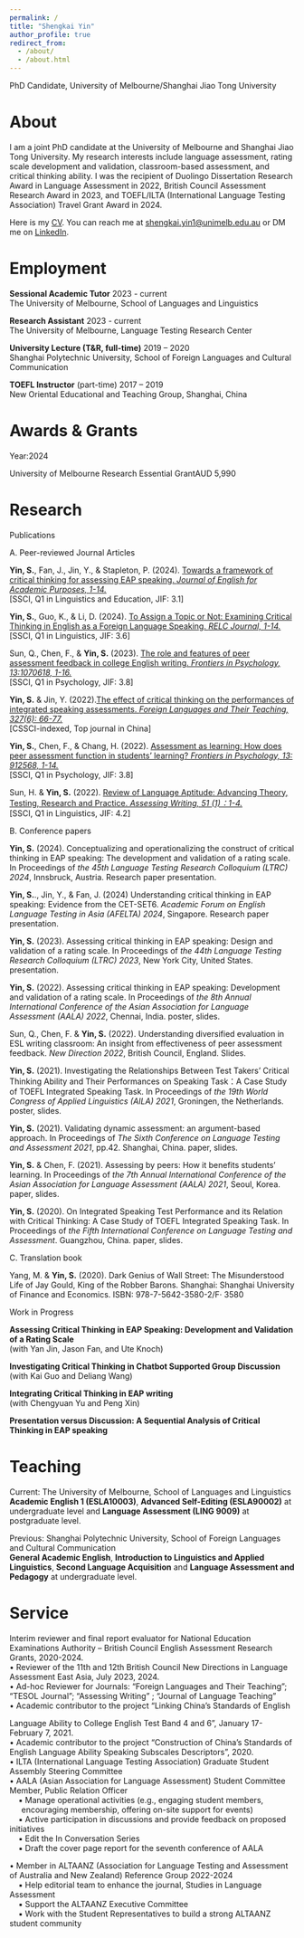 ```yaml
---
permalink: /
title: "Shengkai Yin"
author_profile: true
redirect_from: 
  - /about/
  - /about.html
---
```


PhD Candidate, University of Melbourne/Shanghai Jiao Tong University

About
======

I am a joint PhD candidate at the University of Melbourne and Shanghai Jiao Tong University. My research interests include language assessment, rating scale
development and validation, classroom-based assessment, and critical thinking ability. I was the recipient of Duolingo Dissertation Research Award in Language Assessment in 2022, British Council Assessment Research Award in 2023, and TOEFL/ILTA (International Language Testing Association) Travel Grant Award in 2024.  
  
Here is my [CV](https://shengkaiyin.com/files/Shengkai-CV.pdf). You can reach me at shengkai.yin1@unimelb.edu.au or DM me on [LinkedIn](https://www.linkedin.com/in/shengkai-yin/).
  
Employment
======

**Sessional Academic Tutor**	2023 - current  
The University of Melbourne, School of Languages and Linguistics  
  
**Research Assistant** 	2023 - current  
The University of Melbourne, Language Testing Research Center  
  
**University Lecture (T&R, full-time)** 	2019 – 2020  
Shanghai Polytechnic University, School of Foreign Languages and Cultural Communication  
  
**TOEFL Instructor** (part-time)	2017 – 2019  
New Oriental Educational and Teaching Group, Shanghai, China  
  
Awards & Grants
======

[//]: # (| Year | Awards                                                                                                                                                                        |     Amount |)

[//]: # (|:-----|:------------------------------------------------------------------------------------------------------------------------------------------------------------------------------|-----------:|)

[//]: # (| 2024 | University of Melbourne Research Essential Grant                                                                                                                              |  AUD 5,990 |)

[//]: # (|      | TOEFL/ITLA Student Travel Grant                                                                                                                                               |  USD 2,500 |)

[//]: # (| 2023 | University of Melbourne Graduate Research in Arts Travel Scheme                                                                                                               |  AUD 1,500 |)

[//]: # (|      | Research and Graduate Studies Grant &#40;Languages and Linguistics&#41;                                                                                                               |  AUD 2,000 |)

[//]: # (|      | [**British Council Assessment Research Awards**]&#40;https://www.britishcouncil.org/exam/aptis/research/grants-and-awards/awards&#41;<sup>1</sup>                                     |  GBP 2,500 |)

[//]: # (|      | Graduate Researcher Prize Scholarship; Outstanding Student Award; First Prize, Shanghai Jiao Tong University Scholarship                                                      |  CNY 5,000 |)

[//]: # (| 2022 | [**Duolingo Dissertation Research Awards in Language Assessment**]&#40;https://blog.duolingo.com/p/905403ae-572f-431a-8bf6-ba5037f2ec85/&#41;<sup>2</sup>                             |  USD 6,000 |)

[//]: # (| 2020 | [**Seed Funding of Shanghai Jiao Tong University- The University of Melbourne Joint PhD Program &#40;Fellowship&#41; &#40;WH610160507/047&#41;**]&#40;https://go.unimelb.edu.au/7bo8&#41;<sup>3</sup> | AUD 20,000 |)

Year:2024  

University of Melbourne Research Essential Grant<span class="right-align">AUD 5,990</span>

Research
======

Publications  
  
A. Peer-reviewed Journal Articles  
  
**Yin, S.**, Fan, J., Jin, Y., & Stapleton, P. (2024). [Towards a framework of critical thinking for assessing EAP speaking. *Journal of English for Academic Purposes, 1-14.*](https://doi.org/10.1016/j.jeap.2024.101426)  
[SSCI, Q1 in Linguistics and Education, JIF: 3.1]  

**Yin, S.**, Guo, K., & Li, D. (2024). [To Assign a Topic or Not: Examining Critical Thinking in English as a Foreign Language Speaking. *RELC Journal, 1-14.*](https://doi.org/10.1177/00336882231222651)  
[SSCI, Q1 in Linguistics, JIF: 3.6]  
  
Sun, Q., Chen, F., & **Yin, S.** (2023). [The role and features of peer assessment feedback in college English writing. *Frontiers in Psychology, 13:1070618, 1-16.*](https://doi.org/10.3389/fpsyg.2022.1070618)   
[SSCI, Q1 in Psychology, JIF: 3.8]  

**Yin, S.** & Jin, Y. (2022).[The effect of critical thinking on the performances of integrated speaking assessments. *Foreign Languages and Their Teaching, 327(6): 66-77.*](https://doi.org/10.13458/j.cnki.flatt.004905)  
[CSSCI-indexed, Top journal in China]  

**Yin, S.**, Chen, F., & Chang, H. (2022). [Assessment as learning: How does peer assessment function in students’ learning? *Frontiers in Psychology, 13: 912568, 1-14.*](https://doi.org/10.3389/fpsyg.2022.912568)  
[SSCI, Q1 in Psychology, JIF: 3.8]  
  
Sun, H. & **Yin, S.** (2022). [Review of Language Aptitude: Advancing Theory, Testing, Research and Practice. *Assessing Writing, 51 (1)：1-4.*](https://doi.org/10.1016/j.asw.2021.100588)  
[SSCI, Q1 in Linguistics, JIF: 4.2]  
  
B. Conference papers  
  
**Yin, S.** (2024). Conceptualizing and operationalizing the construct of critical thinking in EAP speaking: The development and validation of a rating scale. In Proceedings of *the 45th Language Testing Research Colloquium (LTRC) 2024*, Innsbruck, Austria. Research paper presentation.  
  
**Yin, S.**., Jin, Y., & Fan, J. (2024) Understanding critical thinking in EAP speaking: Evidence from the CET-SET6. *Academic Forum on English Language Testing in Asia (AFELTA) 2024*, Singapore. Research paper presentation.  
  
**Yin, S.** (2023). Assessing critical thinking in EAP speaking: Design and validation of a rating scale. In Proceedings of *the 44th Language Testing Research Colloquium (LTRC) 2023*, New York City, United States. presentation.  
  
**Yin, S.** (2022). Assessing critical thinking in EAP speaking: Development and validation of a rating scale. In Proceedings of *the 8th Annual International Conference of the Asian Association for Language Assessment (AALA) 2022*, Chennai, India. poster, slides.  
  
Sun, Q., Chen, F. & **Yin, S.** (2022). Understanding diversified evaluation in ESL writing classroom: An insight from effectiveness of peer assessment feedback. *New Direction 2022*, British Council, England. Slides.  
  
**Yin, S.** (2021). Investigating the Relationships Between Test Takers’ Critical Thinking Ability and Their Performances on Speaking Task：A Case Study of TOEFL Integrated Speaking Task. In Proceedings of *the 19th World Congress of Applied Linguistics (AILA) 2021*, Groningen, the Netherlands. poster, slides.  
  
**Yin, S.** (2021). Validating dynamic assessment: an argument-based approach. In Proceedings of *The Sixth Conference on Language Testing and Assessment 2021*, pp.42. Shanghai, China. paper, slides.  
  
**Yin, S.** & Chen, F. (2021). Assessing by peers: How it benefits students’ learning. In Proceedings of *the 7th Annual International Conference of the Asian Association for Language Assessment (AALA) 2021*, Seoul, Korea. paper, slides.  
  
**Yin, S.** (2020). On Integrated Speaking Test Performance and its Relation with Critical Thinking: A Case Study of TOEFL Integrated Speaking Task. In Proceedings of *the Fifth International Conference on Language Testing and Assessment*. Guangzhou, China. paper, slides.  
  
C. Translation book  
  
Yang, M. & **Yin, S.** (2020). Dark Genius of Wall Street: The Misunderstood Life of Jay Gould, King of the Robber Barons. Shanghai: Shanghai University of Finance and Economics. ISBN: 978-7-5642-3580-2/F· 3580  
  
Work in Progress  
  
**Assessing Critical Thinking in EAP Speaking: Development and Validation of a Rating Scale**  
(with Yan Jin, Jason Fan, and Ute Knoch)  
  
**Investigating Critical Thinking in Chatbot Supported Group Discussion**  
(with Kai Guo and Deliang Wang)  
  
**Integrating Critical Thinking in EAP writing**  
(with Chengyuan Yu and Peng Xin)  
  
**Presentation versus Discussion: A Sequential Analysis of Critical Thinking in EAP speaking**  

Teaching
======
Current: The University of Melbourne, School of Languages and Linguistics  
**Academic English 1 (ESLA10003)**, **Advanced Self-Editing (ESLA90002)** at undergraduate level and **Language Assessment (LING 9009)** at postgraduate level.  
  
Previous: Shanghai Polytechnic University, School of Foreign Languages and Cultural Communication  
**General Academic English**, **Introduction to Linguistics and Applied Linguistics**, **Second Language Acquisition** and **Language Assessment and Pedagogy** at undergraduate level.  
  

Service
======

Interim reviewer and final report evaluator for National Education Examinations Authority – British Council English Assessment Research Grants, 2020-2024.  
• Reviewer of the 11th and 12th British Council New Directions in Language Assessment East Asia, July 2023, 2024.  
• Ad-hoc Reviewer for Journals: “Foreign Languages and Their Teaching”; “TESOL Journal”; “Assessing Writing” ; “Journal of Language Teaching”  
• Academic contributor to the project “Linking China’s Standards of English  
  
Language Ability to College English Test Band 4 and 6”, January 17- February 7, 2021.   
• Academic contributor to the project “Construction of China’s Standards of English Language Ability Speaking Subscales Descriptors”, 2020.  
• ILTA (International Language Testing Association) Graduate Student Assembly Steering Committee  
• AALA (Asian Association for Language Assessment) Student Committee Member, Public Relation Officer
<span class="hanging-indent">&nbsp;&nbsp;&nbsp;&nbsp;▪ Manage operational activities (e.g., engaging student members, encouraging membership, offering on-site support for events)  </span>
&nbsp;&nbsp;&nbsp;&nbsp;▪ Active participation in discussions and provide feedback on proposed initiatives  
&nbsp;&nbsp;&nbsp;&nbsp;▪ Edit the In Conversation Series  
&nbsp;&nbsp;&nbsp;&nbsp;▪ Draft the cover page report for the seventh conference of AALA  
  
• Member in ALTAANZ (Association for Language Testing and Assessment of Australia and New Zealand) Reference Group 2022-2024  
&nbsp;&nbsp;&nbsp;&nbsp;▪ Help editorial team to enhance the journal, Studies in Language Assessment  
&nbsp;&nbsp;&nbsp;&nbsp;▪ Support the ALTAANZ Executive Committee  
&nbsp;&nbsp;&nbsp;&nbsp;▪ Work with the Student Representatives to build a strong ALTAANZ student community  

<style type="text/css">
.hanging-indent {
    padding-left: 1.5em;
    text-indent: -1.5em;
    display: block;
}
</style>

<style type="text/css">
.right-align {
    text-align: right;
}
</style>